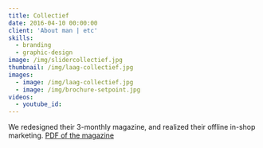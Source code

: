 ```yaml
---
title: Collectief
date: 2016-04-10 00:00:00
client: 'About man | etc'
skills:
  - branding
  - graphic-design
image: /img/slidercollectief.jpg
thumbnail: /img/laag-collectief.jpg
images:
  - image: /img/laag-collectief.jpg
  - image: /img/brochure-setpoint.jpg
videos:
  - youtube_id:
---
```



We redesigned their 3-monthly magazine, and realized their offline in-shop marketing. [PDF of the magazine](/facebook-ads-guide-by-shopify.pdf)

